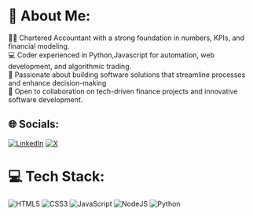 # 💫 About Me:
👨‍💼 Chartered Accountant with a strong foundation in numbers, KPIs, and financial modeling.<br>💻 Coder experienced in Python,Javascript for automation, web development, and algorithmic trading.<br>🔧 Passionate about building software solutions that streamline processes and enhance decision-making<br>🤝 Open to collaboration on tech-driven finance projects and innovative software development.


## 🌐 Socials:
[![LinkedIn](https://img.shields.io/badge/LinkedIn-%230077B5.svg?logo=linkedin&logoColor=white)](https://linkedin.com/in/nwshashank) [![X](https://img.shields.io/badge/X-black.svg?logo=X&logoColor=white)](https://x.com/nw_shashank) 


# 💻 Tech Stack:
 ![HTML5](https://img.shields.io/badge/html5-%23E34F26.svg?style=for-the-badge&logo=html5&logoColor=white) ![CSS3](https://img.shields.io/badge/css3-%231572B6.svg?style=for-the-badge&logo=css3&logoColor=white)  ![JavaScript](https://img.shields.io/badge/javascript-%23323330.svg?style=for-the-badge&logo=javascript&logoColor=%23F7DF1E)  ![NodeJS](https://img.shields.io/badge/node.js-6DA55F?style=for-the-badge&logo=node.js&logoColor=white)  ![Python](https://img.shields.io/badge/python-3670A0?style=for-the-badge&logo=python&logoColor=ffdd54)



<!-- Proudly created with GPRM ( https://gprm.itsvg.in ) -->
